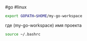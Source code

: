 #go #linux 
```bash
export GOPATH=$HOME/my-go-workspace
```

где (my-go-workspace) имя проекта 

```bash
source ~/.bashrc
```